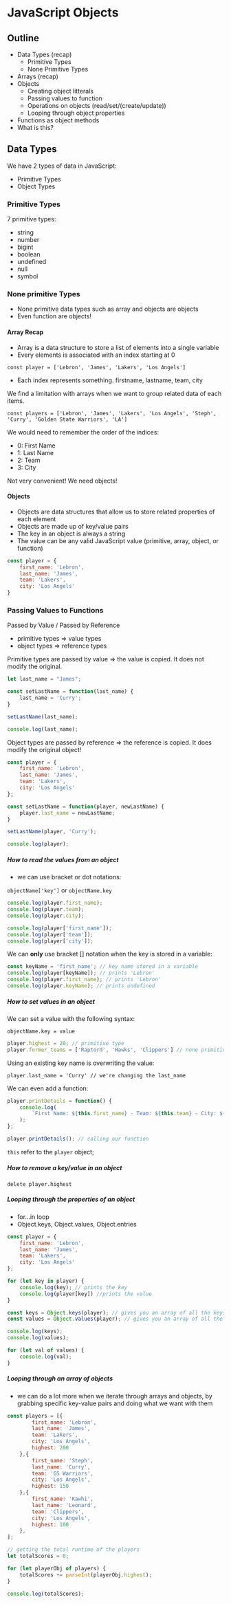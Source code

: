 # JavaScript Objects

## Outline

- Data Types (recap)
  - Primitive Types
  - None Primitive Types
- Arrays (recap)
- Objects
  - Creating object litterals
  - Passing values to function
  - Operations on objects (read/set/(create/update))
  - Looping through object properties
- Functions as object methods  
- What is this? 

## Data Types

We have 2 types of data in JavaScript:

* Primitive Types
* Object Types

### Primitive Types 

7 primitive types:

* string
* number
* bigint
* boolean
* undefined
* null
* symbol

### None primitive Types

* None primitive data types such as array and objects are objects
* Even function are objects!

#### Array Recap

* Array is a data structure to store a list of elements into a single variable
* Every elements is associated with an index starting at 0

 `const player = ['Lebron', 'James', 'Lakers', 'Los Angels']`

* Each index represents something. firstname, lastname, team, city

 We find a limitation with arrays when we want to group related data of each items.

 `const players = ['Lebron', 'James', 'Lakers', 'Los Angels', 'Steph', 'Curry', 'Golden State Warriors', 'LA']`

 We would need to remember the order of the indices:

 - 0: First Name
 - 1: Last Name
 - 2: Team
 - 3: City

 Not very convenient! We need objects!

 #### Objects

* Objects are data structures that allow us to store related properties of each element
* Objects are made up of key/value pairs
* The key in an object is always a string
* The value can be any valid JavaScript value (primitive, array, object, or function)

``` js
const player = {
    first_name: 'Lebron',
    last_name: 'James',
    team: 'Lakers',
    city: 'Los Angels'
}
```

### Passing Values to Functions 

Passed by Value / Passed by Reference

* primitive types => value types
* object types => reference types

Primitive types are passed by value => the value is copied. It does not modify the original.

``` js
let last_name = "James";

const setLastName = function(last_name) {
    last_name = 'Curry';
}

setLastName(last_name);

console.log(last_name);
```

Object types are passed by reference => the reference is copied. It does modify the original object!

``` js
const player = {
    first_name: 'Lebron',
    last_name: 'James',
    team: 'Lakers',
    city: 'Los Angels'
};

const setLastName = function(player, newLastName) {
    player.last_name = newLastName;
}

setLastName(player, 'Curry');

console.log(player);
```

##### How to read the values from an object

* we can use bracket or dot notations:

`objectName['key']` or `objectName.key`

``` js
console.log(player.first_name);
console.log(player.team);
console.log(player.city);

console.log(player['first_name']);
console.log(player['team']);
console.log(player['city']);
```

We can __only__ use bracket [] notation when the key is stored in a variable:

``` js
const keyName = 'first_name'; // key name stored in a variable
console.log(player[keyName]); // prints 'Lebron'
console.log(player.first_name); // prints 'Lebron'
console.log(player.keyName); // prints undefined
```

##### How to set values in an object

We can set a value with the following syntax:

 `objectName.key = value`

``` js
player.highest = 20; // primitive type
player.former_teams = ['Raptord', 'Hawks', 'Clippers'] // none primitive type;
```

Using an existing key name is overwriting the value:

 `player.last_name = 'Curry' // we're changing the last_name`

We can even add a function:

``` js
player.printDetails = function() {
    console.log(
        `First Name: ${this.first_name} - Team: ${this.team} - City: ${this.city} - Highest Score: ${this.highest}`
    );
};

player.printDetails(); // calling our function
```

`this` refer to the `player` object; 

##### How to remove a key/value in an object

 `delete player.highest`

##### Looping through the properties of an object

* for...in loop
* Object.keys, Object.values, Object.entries

``` js
const player = {
    first_name: 'Lebron',
    last_name: 'James',
    team: 'Lakers',
    city: 'Los Angels'
};

for (let key in player) {
    console.log(key); // prints the key
    console.log(player[key]) //prints the value
}
```

``` js
const keys = Object.keys(player); // gives you an array of all the keys in the object
const values = Object.values(player); // gives you an array of all the values in the object

console.log(keys);
console.log(values);

for (let val of values) {
    console.log(val);
}
```

##### Looping through an array of objects

- we can do a lot more when we iterate through arrays and objects, by grabbing specific key-value pairs and doing what we want with them

``` js
const players = [{
        first_name: 'Lebron',
        last_name: 'James',
        team: 'Lakers',
        city: 'Los Angels',
        highest: 200
    },{
        first_name: 'Steph',
        last_name: 'Curry',
        team: 'GS Warriors',
        city: 'Los Angels',
        highest: 150
    },{
        first_name: 'Kawhi',
        last_name: 'Leonard',
        team: 'Clippers',
        city: 'Los Angels',
        highest: 100
    },
];

// getting the total runtime of the players
let totalScores = 0;

for (let playerObj of players) {
    totalScores += parseInt(playerObj.highest);
}

console.log(totalScores);
```